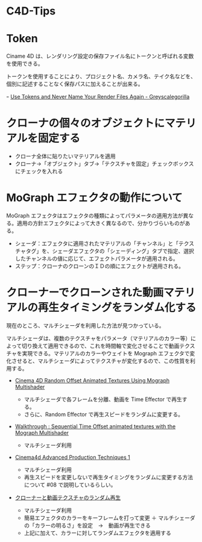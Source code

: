 # C4D-Tips

# Token

Ciname 4D は、レンダリング設定の保存ファイル名にトークンと呼ばれる変数を使用できる。

トークンを使用することにより、プロジェクト名、カメラ名、テイク名などを、個別に記述することなく保存パスに加えることが出来る。

ｰ [Use Tokens and Never Name Your Render Files Again - Greyscalegorilla](https://greyscalegorilla.com/tutorials/tokens-name-renders-c4d/)

# クローナの個々のオブジェクトにマテリアルを固定する

- クローナ全体に貼りたいマテリアルを適用
- クローナ→「オブジェクト」タブ→「テクスチャを固定」チェックボックスにチェックを入れる

# MoGraph エフェクタの動作について

MoGraph エフェクタはエフェクタの種類によってパラメータの適用方法が異なる。適用の方針エフェクタによって大きく異なるので、分かりづらいものがある。

- シェーダ：エフェクタに適用されたマテリアルの「チャンネル」と「テクスチャタグ」を、シェーダエフェクタの「シェーディング」タブで指定、選択したチャンネルの値に応じて、エフェクトパラメータが適用される。
- ステップ：クローナのクローンのＩＤの順にエフェクトが適用される。

# クローナーでクローンされた動画マテリアルの再生タイミングをランダム化する

現在のところ、マルチシェーダを利用した方法が見つかっている。

マルチシェーダは、複数のテクスチャをパラメータ（マテリアルのカラー等）によって切り換えて適用できるので、これを時間軸で変化させることで動画テクスチャを実現できる。マテリアルのカラーやウェイトを Mograph エフェクタで変化させると、マルチシェーダによってテクスチャが変化するので、この性質を利用する。

- [Cinema 4D Random Offset Animated Textures Using Mograph Multishader](https://vimeo.com/21302433)
  - マルチシェーダで各フレームを分離、動画を Time Effector で再生する。
  - さらに、Random Effector で再生スピードをランダムに変更する。

- [Walkthrough : Sequential Time Offset animated textures with the Mograph Multishader](https://vimeo.com/55689488)
  - マルチシェーダ利用

- [Cinema4d Advanced Production Techniques 1](https://vimeo.com/ondemand/c4dapt/90202601)
  - マルチシェーダ利用
  - 再生スピードを変更しないで再生タイミングをランダムに変更する方法について #08 で説明しているらしい。

- [クローナーと動画テクスチャのランダム再生](http://www.tmsmedia.co.jp/phpbb/viewtopic.php?f=4&t=464)
  - マルチシェーダ利用
  - 簡易エフェクタのカラーをキーフレームを打って変更 ＋ マルチシェーダの「カラーの明るさ」を設定　→　動画が再生できる
  - 上記に加えて、カラーに対してランダムエフェクタを適用する



